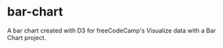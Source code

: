 # bar-chart
A bar chart created with D3 for freeCodeCamp's Visualize data with a Bar Chart project.
